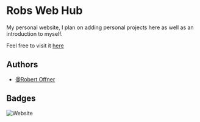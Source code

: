 # Robs Web Hub

My personal website, I plan on adding personal projects here as well as an introduction to myself.

Feel free to visit it [here](https://robswebhub.net)

## Authors

- [@Robert Offner](https://github.com/Gitznik)

## Badges

![Website](https://img.shields.io/website?down_color=red&down_message=offline&up_color=green&up_message=online&url=https%3A%2F%2Frobswebhub.net)
